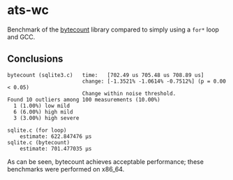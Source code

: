 # ats-wc

Benchmark of the [bytecount](https://docs.rs/bytecount/) library compared to
simply using a `for*` loop and GCC.

## Conclusions

```
bytecount (sqlite3.c)   time:   [702.49 us 705.48 us 708.89 us]
                        change: [-1.3521% -1.0614% -0.7512%] (p = 0.00 < 0.05)
                        Change within noise threshold.
Found 10 outliers among 100 measurements (10.00%)
  1 (1.00%) low mild
  6 (6.00%) high mild
  3 (3.00%) high severe

sqlite.c (for loop)
    estimate: 622.847476 μs
sqlite.c (bytecount)
    estimate: 701.477035 μs
```

As can be seen, bytecount achieves acceptable performance; these
benchmarks were performed on x86\_64.
